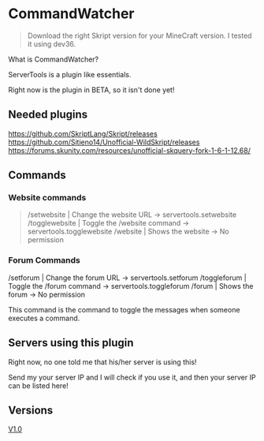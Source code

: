 # CommandWatcher
> Download the right Skript version for your MineCraft version. I tested it using dev36.

What is CommandWatcher?

ServerTools is a plugin like essentials.

Right now is the plugin in BETA, so it isn't done yet!


## Needed plugins
https://github.com/SkriptLang/Skript/releases
https://github.com/Sitieno14/Unofficial-WildSkript/releases
https://forums.skunity.com/resources/unofficial-skquery-fork-1-6-1-12.68/


## Commands 
### Website commands
>/setwebsite | Change the website URL
-> servertools.setwebsite
/togglewebsite | Toggle the /website command
-> servertools.togglewebsite
/website | Shows the website
-> No permission

### Forum Commands
/setforum | Change the forum URL
-> servertools.setforum
/toggleforum | Toggle the /forum command
-> servertools.toggleforum
/forum | Shows the forum
-> No permission

This command is the command to toggle the messages when someone executes a command.


## Servers using this plugin
Right now, no one told me that his/her server is using this!

Send my your server IP and I will check if you use it, and then your server IP can be listed here!


## Versions
[V1.0](https://github.com/JustJerBE/Skript-CommandWatcher/tree/V1.0)
